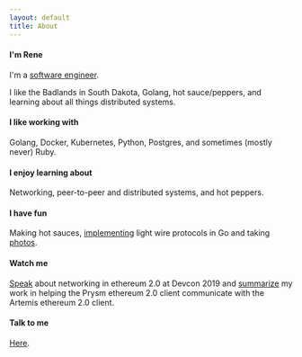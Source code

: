 ```yaml
---
layout: default
title: About
---
```


#### I'm Rene

I'm a [software engineer](https://github.com/renaynay). 

I like the Badlands in South Dakota, Golang, hot sauce/peppers, and learning about all things distributed systems.

#### I like working with
Golang, Docker, Kubernetes, Python, Postgres, and sometimes (mostly never) Ruby.

#### I enjoy learning about
Networking, peer-to-peer and distributed systems, and hot peppers.

#### I have fun
Making hot sauces, [implementing](https://github.com/renaynay/go-hobbits) light wire protocols in Go and taking [photos](https://www.instagram.com/renenayman/).

#### Watch me
[Speak](https://www.youtube.com/watch?v=ebh3Y1vHQBo) about networking in ethereum 2.0 at Devcon 2019 and [summarize](https://www.youtube.com/watch?v=oJfq5SHlX_A&t=1s) my work in helping the Prysm ethereum 2.0 client communicate with the Artemis ethereum 2.0 client.

#### Talk to me
[Here](mailto:renelubov.dev@gmail.com).
